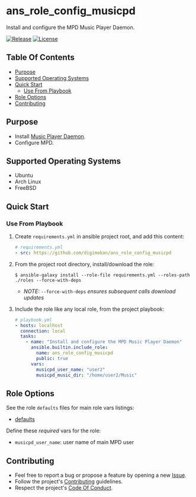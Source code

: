 # ans_role_config_musicpd

Install and configure the MPD Music Player Daemon.

[![Release](https://img.shields.io/github/release/digimokan/ans_role_config_musicpd.svg?label=release)](https://github.com/digimokan/ans_role_config_musicpd/releases/latest "Latest Release Notes")
[![License](https://img.shields.io/badge/license-MIT-blue.svg?label=license)](LICENSE.md "Project License")

## Table Of Contents

* [Purpose](#purpose)
* [Supported Operating Systems](#supported-operating-systems)
* [Quick Start](#quick-start)
    * [Use From Playbook](#use-from-playbook)
* [Role Options](#role-options)
* [Contributing](#contributing)

## Purpose

* Install [Music Player Daemon](https://www.musicpd.org/).
* Configure MPD.

## Supported Operating Systems

* Ubuntu
* Arch Linux
* FreeBSD

## Quick Start

### Use From Playbook

1. Create `requirements.yml` in ansible project root, and add this content:

   ```yaml
   # requirements.yml
   - src: https://github.com/digimokan/ans_role_config_musicpd
   ```

2. From the project root directory, install/download the role:

   ```shell
   $ ansible-galaxy install --role-file requirements.yml --roles-path ./roles --force-with-deps
   ```

   * _NOTE:_ `--force-with-deps` _ensures subsequent calls download updates_

3. Include the role like any local role, from the project playbook:

   ```yaml
   # playbook.yml
   - hosts: localhost
     connection: local
     tasks:
       - name: "Install and configure the MPD Music Player Daemon"
         ansible.builtin.include_role:
           name: ans_role_config_musicpd
           public: true
         vars:
           musicpd_user_name: "user2"
           musicpd_music_dir: "/home/user2/Music"
   ```

## Role Options

See the role `defaults` files for main role vars listings:

  * [defaults](../defaults/main/)

Define these _required_ vars for the role:

  * `musicpd_user_name`: user name of main MPD user

## Contributing

* Feel free to report a bug or propose a feature by opening a new
  [Issue](https://github.com/digimokan/ans_role_config_musicpd/issues).
* Follow the project's [Contributing](CONTRIBUTING.md) guidelines.
* Respect the project's [Code Of Conduct](CODE_OF_CONDUCT.md).

